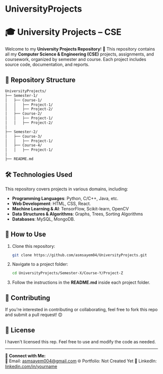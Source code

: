 # UniversityProjects
# 🎓 University Projects – CSE

Welcome to my **University Projects Repository**! 🚀 This repository contains all my **Computer Science & Engineering (CSE)** projects, assignments, and coursework, organized by semester and course. Each project includes source code, documentation, and reports.

## 📂 Repository Structure
```bash
UniversityProjects/
├── Semester-1/
│   ├── Course-1/
│   │   ├── Project-1/
│   │   ├── Project-2/
│   ├── Course-2/
│   │   ├── Project-1/
│   │   ├── Project-2/
│
├── Semester-2/
│   ├── Course-3/
│   │   ├── Project-1/
│   ├── Course-4/
│   │   ├── Project-1/
│
├── README.md
```

## 🛠 Technologies Used
This repository covers projects in various domains, including:
- **Programming Languages**: Python, C/C++, Java, etc.
- **Web Development**: HTML, CSS, React.
- **Machine Learning & AI**: TensorFlow, Scikit-learn, OpenCV
- **Data Structures & Algorithms**: Graphs, Trees, Sorting Algorithms
- **Databases**: MySQL, MongoDB.

## 🚀 How to Use
1. Clone this repository:
   ```sh
   git clone https://github.com/asmsayem04/UniversityProjects.git
   ```
2. Navigate to a project folder:
   ```sh
   cd UniversityProjects/Semester-X/Course-Y/Project-Z
   ```
3. Follow the instructions in the **README.md** inside each project folder.

## 🤝 Contributing
If you're interested in contributing or collaborating, feel free to fork this repo and submit a pull request! 😊

## 📜 License
I haven't licensed this rep. Feel free to use and modify the code as needed.

---
🔗 **Connect with Me:**  
📧 Email: asmsayem004@gmail.com
🌐 Portfolio: Not Created Yet 
💼 LinkedIn: [linkedin.com/in/yourname](https://linkedin.com/in/asmsayem04)  

